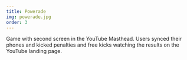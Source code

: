 ```yaml
---
title: Powerade
img: powerade.jpg
order: 3
---
```

Game with second screen in the YouTube Masthead. Users synced their phones and kicked penalties and free kicks watching the results on the YouTube landing page.
